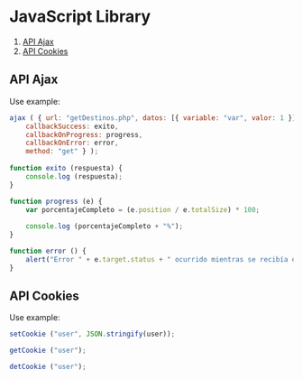 # JavaScript Library

1. [API Ajax](#api-ajax)
2. [API Cookies](#api-cookies)

## API Ajax

Use example:
```javascript
ajax ( { url: "getDestinos.php", datos: [{ variable: "var", valor: 1 }],
    callbackSuccess: exito,
    callbackOnProgress: progress,
    callbackOnError: error,
    method: "get" } );
    
function exito (respuesta) {
    console.log (respuesta);
}

function progress (e) {
    var porcentajeCompleto = (e.position / e.totalSize) * 100;
    
    console.log (porcentajeCompleto + "%");
}

function error () {
    alert("Error " + e.target.status + " ocurrido mientras se recibía el documento.");
}
```

## API Cookies

Use example:
```javascript
setCookie ("user", JSON.stringify(user));

getCookie ("user");

detCookie ("user");
```
